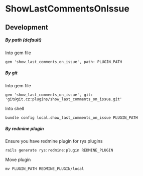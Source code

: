 # ShowLastCommentsOnIssue

## Development

##### By path (default)

Into gem file

    gem 'show_last_comments_on_issue', path: PLUGIN_PATH


##### By git

Into gem file

    gem 'show_last_comments_on_issue', git: 'git@git.cz:plugins/show_last_comments_on_issue.git'

Into shell

    bundle config local.show_last_comments_on_issue PLUGIN_PATH


##### By redmine plugin

Ensure you have redmine plugin for rys plugins

    rails generate rys:redmine:plugin REDMINE_PLUGIN

Move plugin

    mv PLUGIN_PATH REDMINE_PLUGIN/local
